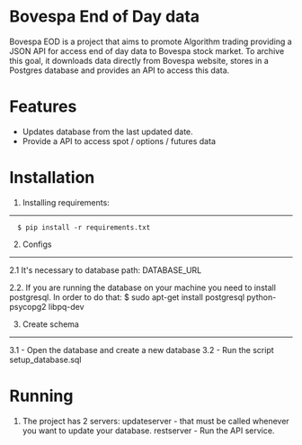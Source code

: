 Bovespa End of Day data
=======

Bovespa EOD is a project that aims to promote Algorithm trading providing a JSON API for access end of day data to Bovespa stock market. To archive this goal, it downloads data directly from Bovespa website, stores in a Postgres database and provides an API to access this data.

Features
========
- Updates database from the last updated date.
- Provide a API to access spot / options / futures data

Installation
============

1. Installing requirements:
-----------------------
      $ pip install -r requirements.txt

2.  Configs
-----------------------
   2.1 It's necessary to database path: DATABASE_URL

   2.2. If you are running the database on your machine you need to install postgresql. In order to do that: 
    $  sudo apt-get install postgresql python-psycopg2 libpq-dev 

3.  Create schema
-----------------------
3.1 - Open the database and create a new database
3.2 - Run the script setup_database.sql


Running
============
1. The project has 2 servers: 
   updateserver -  that must be called whenever you want to update your database.
   restserver - Run the API service.
